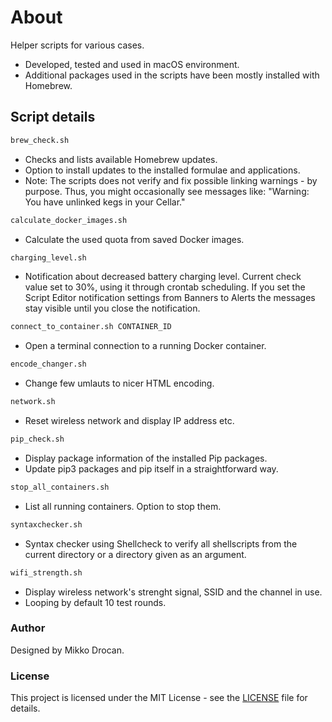 # About

Helper scripts for various cases.

- Developed, tested and used in macOS environment.
- Additional packages used in the scripts have been mostly installed with Homebrew.

## Script details

```bash
brew_check.sh
```
- Checks and lists available Homebrew updates.
- Option to install updates to the installed formulae and applications.
- Note: The scripts does not verify and fix possible linking warnings - by purpose. Thus, you might occasionally see messages like: "Warning: You have unlinked kegs in your Cellar."

```bash
calculate_docker_images.sh
```
- Calculate the used quota from saved Docker images.

```bash
charging_level.sh
```
- Notification about decreased battery charging level. Current check value set to 30%, using it through crontab scheduling. If you set the Script Editor notification settings from Banners to Alerts the messages stay visible until you close the notification.

```bash
connect_to_container.sh CONTAINER_ID
```
- Open a terminal connection to a running Docker container.

```bash
encode_changer.sh
```
- Change few umlauts to nicer HTML encoding.

```bash
network.sh
```
- Reset wireless network and display IP address etc.

```bash
pip_check.sh
```
- Display package information of the installed Pip packages.
- Update pip3 packages and pip itself in a straightforward way.

```bash
stop_all_containers.sh
```
- List all running containers. Option to stop them.

```bash
syntaxchecker.sh
```
- Syntax checker using Shellcheck to verify all shellscripts from the current directory or a directory given as an argument.

```bash
wifi_strength.sh
```
- Display wireless network's strenght signal, SSID and the channel in use.
- Looping by default 10 test rounds.

### Author

Designed by Mikko Drocan.

### License

This project is licensed under the MIT License - see the [LICENSE](LICENSE) file for details.
